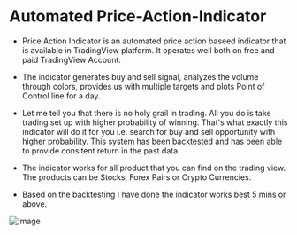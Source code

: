 # Automated Price-Action-Indicator

* Price Action Indicator is an automated price action baseed indicator that is available in TradingView platform. It operates well both on free and paid TradingView Account.

* The indicator generates buy and sell signal, analyzes the volume through colors, provides us with multiple targets and plots Point of Control line for a day.



* Let me tell you that there is no holy grail in trading. All you do is take trading set up with higher probability of winning. That's what exactly this indicator will do it for you i.e. search for buy and sell opportunity with higher probability. This system has been backtested and has been able to provide consitent return in the past data.

* The indicator works for all product that you can find on the trading view. The products can be Stocks, Forex Pairs or Crypto Currencies. 

* Based on the backtesting I have done the indicator works best 5 mins or above.

![image](https://github.com/biken577/Price-Action-Indicator/assets/43915123/9bbaaa96-fdea-4e90-ad08-854b4ecdb0fe)


